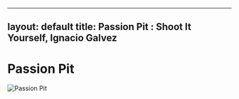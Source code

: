 
---
layout: default
title: Passion Pit : Shoot It Yourself, Ignacio Galvez
---

# Passion Pit

![Passion Pit](http://assets.farmhouse.co/publishing/1-shoot-it-yourself/images/passion-pit-1.jpg)
